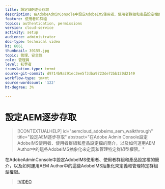 ```yaml
---
title: 設定AEM逐步存取
description: 在AdobeAdminConsole中設定AdobeIMS使用者、使用者群組和產品設定檔的簡介，以及如何運用AEM Author中的這些AdobeIMS抽象化來定義和管理特定群組型權限。
feature: 使用者和群組
topics: authentication, permissions
version: cloud-service
activity: setup
audience: administrator
doc-type: technical video
kt: 6061
thumbnail: 39155.jpg
topic: 管理、安全性
role: 管理員
level: 初學者
translation-type: tm+mt
source-git-commit: d9714b9a291ec3ee5f3dba9723de72bb120d2149
workflow-type: tm+mt
source-wordcount: '122'
ht-degree: 3%

---
```



# 設定AEM逐步存取

>[!CONTEXTUALHELP]
>id="aemcloud_adobeims_aem_walkthrough"
>title="設定AEM逐步存取"
>abstract="在Adobe Admin Console設定AdobeIMS使用者、使用者群組和產品設定檔的簡介，以及如何運用AEM Author中的這些AdobeIMS抽象化來定義和管理特定群組型權限。"

在AdobeAdminConsole中設定AdobeIMS使用者、使用者群組和產品設定檔的簡介，以及如何運用AEM Author中的這些AdobeIMS抽象化來定義和管理特定群組型權限。

>[!VIDEO](https://video.tv.adobe.com/v/39155/?quality=12&learn=on)
